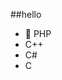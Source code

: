 ##‎hello‎          
-  🐘 PHP            
-  C++                                
-  C#                                     
-  C                                                             